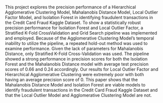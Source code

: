 This project explores the precision performance of a Hierarchical Agglomerative Clustering Model, Mahalanobis Distance Model, Local Outlier Factor Model, and Isolation Forest in identifying fraudulent transactions in the Credit Card Fraud Kaggle Dataset. To show a statistically robust precision performance for Isolation Forest and Local Outlier Factor, a Stratified K-Fold CrossValidation and Grid Search pipeline was implemented and employed. Because of the Agglomerative Clustering Model’s temporal inability to utilize the pipeline, a repeated hold-out method was used to examine performance. Given the lack of parameters for Mahalanobis Distance, only Stratified K-Fold Cross-Validation was used. The pipeline showed a strong performance in precision scores for both the Isolation Forest and the Mahalanobis Distance model with average test precision scores of 0.66 and 0.24 accordingly. Our results for Local Outlier Factor and Hierarchical Agglomerative Clustering were extremely poor with both having an average precision score of 0. This paper shows that the Mahalanobis Distance Model and Isolation Forest are viable models to identify fraudulent transactions in the Credit Card Fraud Kaggle Dataset and that the Local Outlier Model and Agglomerative Clustering Model are not.
